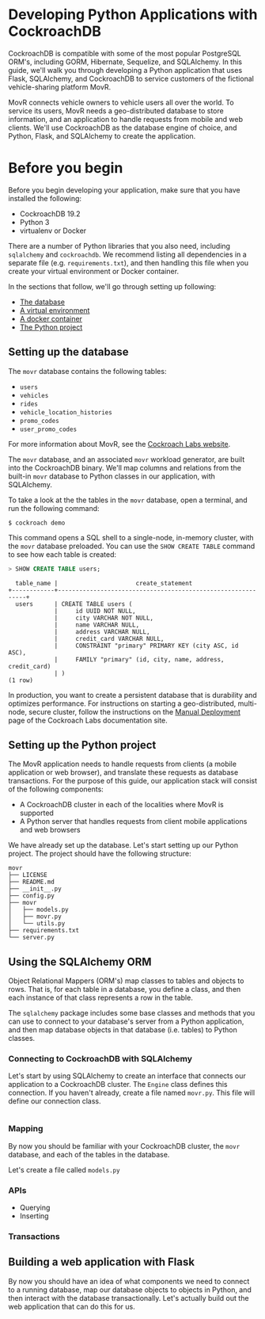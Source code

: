 # Developing Python Applications with CockroachDB

CockroachDB is compatible with some of the most popular PostgreSQL ORM's, including GORM, Hibernate, Sequelize, and SQLAlchemy. In this guide, we'll walk you through developing a Python application that uses Flask, SQLAlchemy, and CockroachDB to service customers of the fictional vehicle-sharing platform MovR.

MovR connects vehicle owners to vehicle users all over the world. To service its users, MovR needs a geo-distributed database to store information, and an application to handle requests from mobile and web clients. We'll use CockroachDB as the database engine of choice, and Python, Flask, and SQLAlchemy to create the application.

# Before you begin

Before you begin developing your application, make sure that you have installed the following:

- CockroachDB 19.2
- Python 3
- virtualenv or Docker

There are a number of Python libraries that you also need, including `sqlalchemy` and `cockroachdb`. We recommend listing all dependencies in a separate file (e.g. `requirements.txt`), and then handling this file when you create your virtual environment or Docker container.

In the sections that follow, we'll go through setting up following:

- [The database](setting-up-the-database)
- [A virtual environment](setting-up-a-virtual-environment)
- [A docker container](setting-up-a-docker-container)
- [The Python project](setting-up-the-python-project)

## Setting up the database

The `movr` database contains the following tables:

- `users`
- `vehicles`
- `rides`
- `vehicle_location_histories`
- `promo_codes`
- `user_promo_codes`

For more information about MovR, see the [Cockroach Labs website](https://www.cockroachlabs.com/docs/dev/movr.html).

The `movr` database, and an associated `movr` workload generator, are built into the CockroachDB binary. We'll map columns and relations from the built-in `movr` database to Python classes in our application, with SQLAlchemy.

To take a look at the the tables in the `movr` database, open a terminal, and run the following command:

~~~ shell
$ cockroach demo
~~~

This command opens a SQL shell to a single-node, in-memory cluster, with the `movr` database preloaded. You can use the `SHOW CREATE TABLE` command to see how each table is created:

~~~ sql
> SHOW CREATE TABLE users;
~~~
~~~
  table_name |                      create_statement
+------------+-------------------------------------------------------------+
  users      | CREATE TABLE users (
             |     id UUID NOT NULL,
             |     city VARCHAR NOT NULL,
             |     name VARCHAR NULL,
             |     address VARCHAR NULL,
             |     credit_card VARCHAR NULL,
             |     CONSTRAINT "primary" PRIMARY KEY (city ASC, id ASC),
             |     FAMILY "primary" (id, city, name, address, credit_card)
             | )
(1 row)
~~~

In production, you want to create a persistent database that is durability and optimizes performance. For instructions on starting a geo-distributed, multi-node, secure cluster, follow the instructions on the [Manual Deployment](https://www.cockroachlabs.com/docs/dev/manual-deployment.html) page of the Cockroach Labs documentation site.

<!--
## Setting up a virtual environment

## Setting up a Docker container
-->

## Setting up the Python project

The MovR application needs to handle requests from clients (a mobile application or web browser), and translate these requests as database transactions. For the purpose of this guide, our application stack will consist of the following components:

- A CockroachDB cluster in each of the localities where MovR is supported
- A Python server that handles requests from client mobile applications and web browsers

We have already set up the database. Let's start setting up our Python project. The project should have the following structure:

~~~ shell
movr
├── LICENSE
├── README.md
├── __init__.py
├── config.py
├── movr
│   ├── models.py
│   ├── movr.py
│   └── utils.py
├── requirements.txt
└── server.py
~~~

## Using the SQLAlchemy ORM

Object Relational Mappers (ORM's) map classes to tables and objects to rows. That is, for each table in a database, you define a class, and then each instance of that class represents a row in the table.

The `sqlalchemy` package includes some base classes and methods that you can use to connect to your database's server from a Python application, and then map database objects in that database (i.e. tables) to Python classes.

### Connecting to CockroachDB with SQLAlchemy

Let's start by using SQLAlchemy to create an interface that connects our application to a CockroachDB cluster. The `Engine` class defines this connection. If you haven't already, create a file named `movr.py`. This file will define our connection class.

~~~ python

~~~

### Mapping

By now you should be familiar with your CockroachDB cluster, the `movr` database, and each of the tables in the database.

Let's create a file called `models.py`

### APIs

- Querying
- Inserting

### Transactions

## Building a web application with Flask

By now you should have an idea of what components we need to connect to a running database, map our database objects to objects in Python, and then interact with the database transactionally. Let's actually build out the web application that can do this for us.


